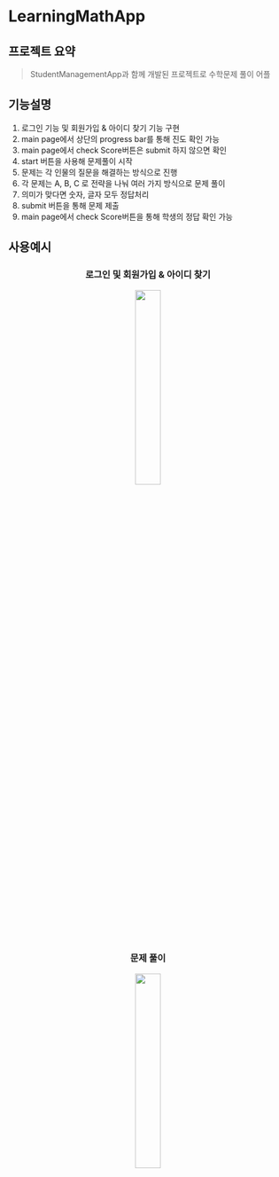 # LearningMathApp

## 프로젝트 요약
> StudentManagementApp과 함께 개발된 프로젝트로 수학문제 풀이 어플

## 기능설명
1. 로그인 기능 및 회원가입 & 아이디 찾기 기능 구현
2. main page에서 상단의 progress bar를 통해 진도 확인 가능
3. main page에서 check Score버튼은 submit 하지 않으면 확인 
4. start 버튼을 사용해 문제풀이 시작
5. 문제는 각 인물의 질문을 해결하는 방식으로 진행
6. 각 문제는 A, B, C 로 전략을 나눠 여러 가지 방식으로 문제 풀이
7. 의미가 맞다면 숫자, 글자 모두 정답처리
8. submit 버튼을 통해 문제 제출
9. main page에서 check Score버튼을 통해 학생의 정답 확인 가능

## 사용예시
<div align="center">
  
  ### 로그인 및 회원가입 & 아이디 찾기
  
  <img width="30%" src="https://github.com/DeveloperSeJin/LearningMathApp/assets/114290488/11cda561-d604-4b13-9edc-881ed0c9578a.gif">
  
  ### 문제 풀이
  
  <img width="30%" src="https://github.com/DeveloperSeJin/LearningMathApp/assets/114290488/3b10d835-e6ab-4062-9413-b19e4aa981d2.gif">
</div>
